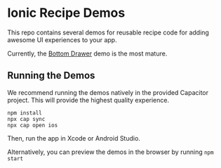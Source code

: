 # Ionic Recipe Demos

This repo contains several demos for reusable recipe code for adding awesome UI experiences to your app.

Currently, the [Bottom Drawer](https://github.com/ionic-team/ionic-recipe-demos/tree/master/src/components/bottom-drawer) demo is the most mature.

## Running the Demos

We recommend running the demos natively in the provided Capacitor project. This will provide the highest quality experience.

```
npm install
npx cap sync
npx cap open ios
```

Then, run the app in Xcode or Android Studio.

Alternatively, you can preview the demos in the browser by running `npm start`